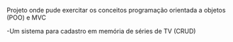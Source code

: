 Projeto onde pude exercitar os conceitos programação orientada a objetos (POO) e MVC

-Um sistema para cadastro em memória de séries de TV (CRUD)
